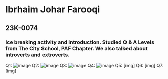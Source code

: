 # Ibrhaim Johar Farooqi
## 23K-0074
### Ice breaking activity and introduction. Studied O & A Levels from The City School, PAF Chapter. We also talked about introverts and extroverts.  

Q1: ![image](https://github.com/ibrahimjohar/PfFall23/assets/34939623/cb080c48-4afa-4b31-9277-1815be45c5df)
Q2: ![image](https://github.com/ibrahimjohar/PfFall23/assets/34939623/a0776fc9-6158-4dc1-a977-f89a219485ff)
Q3: ![image](https://github.com/ibrahimjohar/PfFall23/assets/34939623/a32ac7f7-c3f6-4a1e-976e-73a66e59b932)
Q4: ![image](https://github.com/ibrahimjohar/PfFall23/assets/34939623/78b5133f-2194-49cd-81c2-5d1508ca9341)
Q5: [img]
Q6: [img]
Q7: [img]
